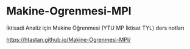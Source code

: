 # Makine-Ogrenmesi-MPI

İktisadi Analiz için Makine Öğrenmesi (YTU MP İktisat TYL) ders notları 

<https://htastan.github.io/Makine-Ogrenmesi-MPI/>





